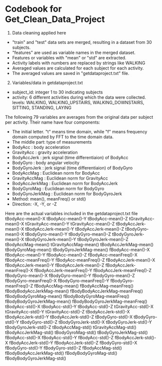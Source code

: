 # Codebook for Get_Clean_Data_Project
1. Data cleaning applied here
+ "train" and "test" data sets are merged, resulting in a dataset from 30 subjects.
+ "features" are used as variable names in the merged dataset.
+ Features or variables with "mean" or "std" are extracted.
+ Activity labels with numbers are replaced by strings like WALKING
+ Averaged values are calculated for each subject for each activity.
+ The averaged values are saved in "getdataproject.txt" file.

2. Variables/data in getdataproject.txt
+ subject_id: integer 1 to 30 indicating subjects
+ activity: 6 different activities during which the data were collected.
            levels: WALKING, WALKING_UPSTAIRS, WALKING_DOWNSTAIRS, SITTING, STANDING, LAYING
            
 The following 79 variables are averages from the original data per subject per activity.
 Their name have four components:
 + The initial letter. "t" means time domain, while "f" means frequency domain computed by FFT to the time domain data.
 + The middle part: type of measurements
  + BodyAcc         : body acceleration
  + GravityAcc      : gravity acceleration
  + BodyAccJerk     : jerk signal (time differentiaion) of BodyAcc
  + BodyGyro        : body angular velocity
  + BodyGyroJerk    : jerk signal (time differentiaion) of BodyGyro
  + BodyAccMag      : Euclidean norm for BodyAcc
  + GravityAccMag   : Euclidean norm for GravityAcc
  + BodyAccJerkMag  : Euclidean norm for BodyAccJerk
  + BodyGyroMag     : Euclidean norm for BodyGyro
  + BodyGyroJerkMag : Euclidean norm for BodyGyroJerk
 + Method: mean(), meanFreq() or std()
 + Direction: -X, -Y, or -Z

Here are the actual variables included in the getdataproject.txt file
tBodyAcc-mean()-X       tBodyAcc-mean()-Y       tBodyAcc-mean()-Z
tGravityAcc-mean()-X    tGravityAcc-mean()-Y    tGravityAcc-mean()-Z
tBodyAccJerk-mean()-X   tBodyAccJerk-mean()-Y   tBodyAccJerk-mean()-Z
tBodyGyro-mean()-X      tBodyGyro-mean()-Y      tBodyGyro-mean()-Z
tBodyGyroJerk-mean()-X  tBodyGyroJerk-mean()-Y  tBodyGyroJerk-mean()-Z
tBodyAccMag-mean()                  tGravityAccMag-mean()
tBodyAccJerkMag-mean()              tBodyGyroMag-mean()                 tBodyGyroJerkMag-mean()
fBodyAcc-mean()-X       fBodyAcc-mean()-Y       fBodyAcc-mean()-Z
fBodyAcc-meanFreq()-X   fBodyAcc-meanFreq()-Y   fBodyAcc-meanFreq()-Z
fBodyAccJerk-mean()-X   fBodyAccJerk-mean()-Y   fBodyAccJerk-mean()-Z
fBodyAccJerk-meanFreq()-X           fBodyAccJerk-meanFreq()-Y           fBodyAccJerk-meanFreq()-Z
fBodyGyro-mean()-X      fBodyGyro-mean()-Y      fBodyGyro-mean()-Z
fBodyGyro-meanFreq()-X  fBodyGyro-meanFreq()-Y  fBodyGyro-meanFreq()-Z
fBodyAccMag-mean()      fBodyAccMag-meanFreq()  fBodyBodyAccJerkMag-mean()
fBodyBodyAccJerkMag-meanFreq()      fBodyBodyGyroMag-mean()             fBodyBodyGyroMag-meanFreq()
fBodyBodyGyroJerkMag-mean()         fBodyBodyGyroJerkMag-meanFreq()
tBodyAcc-std()-X        tBodyAcc-std()-Y        tBodyAcc-std()-Z
tGravityAcc-std()-X     tGravityAcc-std()-Y     tGravityAcc-std()-Z
tBodyAccJerk-std()-X    tBodyAccJerk-std()-Y    tBodyAccJerk-std()-Z
tBodyGyro-std()-X       tBodyGyro-std()-Y       tBodyGyro-std()-Z
tBodyGyroJerk-std()-X   tBodyGyroJerk-std()-Y   tBodyGyroJerk-std()-Z
tBodyAccMag-std()       tGravityAccMag-std()    tBodyAccJerkMag-std()
tBodyGyroMag-std()      tBodyGyroJerkMag-std()         
fBodyAcc-std()-X        fBodyAcc-std()-Y        fBodyAcc-std()-Z
fBodyAccJerk-std()-X    fBodyAccJerk-std()-Y    fBodyAccJerk-std()-Z
fBodyGyro-std()-X       fBodyGyro-std()-Y       fBodyGyro-std()-Z
fBodyAccMag-std()       fBodyBodyAccJerkMag-std()
fBodyBodyGyroMag-std()  fBodyBodyGyroJerkMag-std() 

